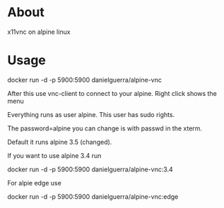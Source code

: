 # About
x11vnc on alpine linux

# Usage

docker run -d -p 5900:5900 danielguerra/alpine-vnc

After this use vnc-client to connect to your alpine.
Right click shows the menu

Everything runs as user alpine. This user has sudo rights.

The password=alpine you can change is with passwd in
the xterm.

Default it runs alpine 3.5 (changed). 

If you want to use alpine 3.4 run

docker run -d -p 5900:5900 danielguerra/alpine-vnc:3.4

For alpie edge use

docker run -d -p 5900:5900 danielguerra/alpine-vnc:edge
